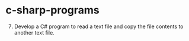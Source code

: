 # c-sharp-programs
7. Develop a C# program to read a text file and copy the file contents to another text file.
